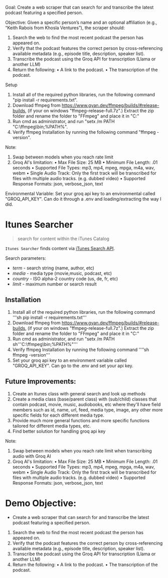 Goal:
Create a web scraper that can search for and transcribe the latest podcast featuring a specified person.

Objective:
Given a specific person’s name and an optional affiliation (e.g., “Keith Rabois from Khosla Ventures”), the scraper should:

1. Search the web to find the most recent podcast the person has appeared on.
2. Verify that the podcast features the correct person by cross-referencing available metadata (e.g., episode title, description, speaker list).
3. Transcribe the podcast using the Groq API for transcription (Llama or another LLM)
4. Return the following:
    • A link to the podcast.
    • The transcription of the podcast.

Setup
1. Install all of the required python libraries, run the following command "pip install -r requirements.txt".
2. Download ffmpeg from https://www.gyan.dev/ffmpeg/builds/#release-builds, (if your on windows "ffmpeg-release-full.7z".) Extract the zip folder and rename the folder to "FFmpeg" and place it in "C:\"
3. Run cmd as administrator, and run "setx /m PATH "C:\ffmpeg\bin;%PATH%".
4. Verify ffmpeg Installation by running the following command "ffmpeg -version".

Note: 
1. Swap between models when you reach rate limit
2. Groq AI's limitation:
    • Max File Size: 25 MB
    • Minimum File Length: .01 seconds
    • Supported File Types: mp3, mp4, mpeg, mpga, m4a, wav, webm
    • Single Audio Track: Only the first track will be transcribed for files with multiple audio tracks. (e.g. dubbed video)
    • Supported Response Formats: json, verbose_json, text

Environmental Variable:
Set your groq api key to an environmental called "GROQ_API_KEY". Can do it through a .env and loading/extracting the way I did.

# Itunes Searcher

> search for content within the iTunes Catalog

`Itunes Searcher` finds content via [iTunes Search API](https://developer.apple.com/library/archive/documentation/AudioVideo/Conceptual/iTuneSearchAPI/index.html).

Search parameters:
-   _term_ - search string (name, author, etc)
-   _media_ - media type (movie,music, podcast, etc)
-   _country_ - ISO alpha-2 country code (us, de, fr, etc)
-   _limit_ - maximum number or search result

## Installation

1. Install all of the required python libraries, run the following command '''sh pip install -r requirements.txt'''
2. Download ffmpeg from https://www.gyan.dev/ffmpeg/builds/#release-builds, (if your on windows "ffmpeg-release-full.7z".) Extract the zip folder and rename the folder to "FFmpeg" and place it in "C:\"
3. Run cmd as administrator, and run "setx /m PATH sh'''C:\ffmpeg\bin;%PATH%"'''
4. Verify ffmpeg Installation by running the following command ''''sh ffmpeg -version'''
5. Set your groq api key to an environment variable called "GROQ_API_KEY". Can go to the .env and  set your api key.

## Future Improvements:
1. Create an Itunes class with general search and look up methods
2. Create a media class (base/parent class) with (sub/child) classes that contain podcast, movie, music, audiobooks, etc where they'll have field members such as id, name, url, feed, media type, image, any other more specific fields for each different media type. 
3. Provide much more general functions and more specific functions tailored for different media types, etc. 
4. Find better solution for handling groq api key

Note: 
1. Swap between models when you reach rate limit when transcribing audio with Groq AI
2. Groq AI's limitation:
    • Max File Size: 25 MB
    • Minimum File Length: .01 seconds
    • Supported File Types: mp3, mp4, mpeg, mpga, m4a, wav, webm
    • Single Audio Track: Only the first track will be transcribed for files with multiple audio tracks. (e.g. dubbed video)
    • Supported Response Formats: json, verbose_json, text

# Demo Objective:
- Create a web scraper that can search for and transcribe the latest podcast featuring a specified person.
1. Search the web to find the most recent podcast the person has appeared on.
2. Verify that the podcast features the correct person by cross-referencing available metadata (e.g., episode title, description, speaker list).
3. Transcribe the podcast using the Groq API for transcription (Llama or another LLM)
4. Return the following:
    • A link to the podcast.
    • The transcription of the podcast.
